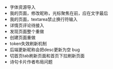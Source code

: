 - 字体资源导入
- 我的页面，修改昵称，光标聚焦在前，应在文字最后
- 我的页面，textarea禁止换行符输入
- 详情页评论待接入
- 发现页面整个重做
- 创建页面重做
- token失效刷新机制
- 后端更新昵称会把desc更新为空 bug
- 切首页tab刷新页面和首页下拉刷新页面
- 诗句卡片作者布局问题
